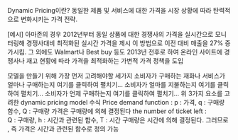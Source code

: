 Dynamic Pricing이란?
동일한 제품 및 서비스에 대한 가격을 시장 상황에 따라 탄력적으로 변화시키는 가격 전략.

[예시] 아마존의 경우
2012년부터 동일 상품에 대한 경쟁사의 가격을 실시간으로 모니터링해 경쟁사대비 최적화된 실시간 가격을 제시
이 방법으로 이전 대비 매출을 27% 증가시킴.
그 외에도 Walmart나 Best buy 등도 2013년 전후로 하여 온라인 사이트에 경쟁사나 재고 현황에 따라 가격을 최적화하는 가변적 가격 정책을 도입





모델을 만들기 위해 가장 먼저 고려해야할 세가지
소비자가 구매하는 재화나 서비스가 얼마나 구매하는지
 여기를 클릭하여 펼치기...
소비자가 얼마를 지불하는지
 여기를 클릭하여 펼치기...
소비자가 언제 구매하는지
 여기를 클릭하여 펼치기...
위 3가지 요소를 고려한 dynamic pricing model 수식
Price demand function : 
p : 가격, q : 구매량 함수, Q : 구매량
가격은 구매량에 의해 결정된다
the number of ticket left :  
Q : 구매량, h : 시간과 관련된 함수, T : 시간
구매량은 시간에 의해 결정된다.
그러므로 , 즉 가격은 시간과 관련된 함수로 정의 가능


